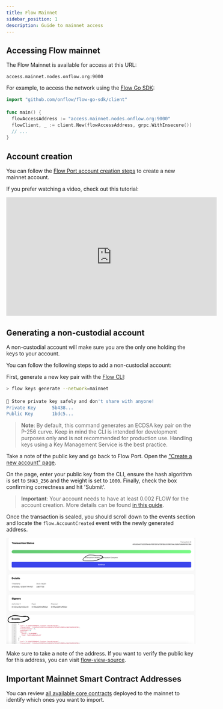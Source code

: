 ```yaml
---
title: Flow Mainnet
sidebar_position: 1
description: Guide to mainnet access
---
```


## Accessing Flow mainnet

The Flow Mainnet is available for access at this URL:

```
access.mainnet.nodes.onflow.org:9000
```

For example, to access the network using the [Flow Go SDK](https://github.com/onflow/flow-go-sdk):

```go
import "github.com/onflow/flow-go-sdk/client"

func main() {
  flowAccessAddress := "access.mainnet.nodes.onflow.org:9000"
  flowClient, _ := client.New(flowAccessAddress, grpc.WithInsecure())
  // ...
}
```

## Account creation

You can follow the [Flow Port account creation steps](../../networks/flow-port/index.md#blocto) to create a new mainnet account.

If you prefer watching a video, check out this tutorial:

<iframe
  width="560"
  height="315"
  src="https://www.youtube-nocookie.com/embed/vXui7uO4cIQ"
  title="YouTube video player"
  frameborder="0"
  allow="accelerometer; autoplay; clipboard-write; encrypted-media; gyroscope; picture-in-picture"
  allowfullscreen
></iframe>

## Generating a non-custodial account

A non-custodial account will make sure you are the only one holding the keys to your account.

You can follow the following steps to add a non-custodial account:

First, generate a new key pair with the [Flow CLI](https://github.com/onflow/flow-cli):

```sh
> flow keys generate --network=mainnet

🔴️ Store private key safely and don't share with anyone!
Private Key      5b438...
Public Key       1bdc5...
```

> **Note**: By default, this command generates an ECDSA key pair on the P-256 curve. Keep in mind the CLI is intended for development purposes only and is not recommended for production use. Handling keys using a Key Management Service is the best practice.

Take a note of the public key and go back to Flow Port. Open the ["Create a new account" page](https://port.onflow.org/transaction?hash=a0a78aa7821144efd5ebb974bb52ba04609ce76c3863af9d45348db93937cf98&showcode=false&weight=1000&halg=3).

On the page, enter your public key from the CLI, ensure the hash algorithm is set to `SHA3_256` and the weight is set to `1000`. Finally, check the box confirming correctness and hit 'Submit'.

> **Important**: Your account needs to have at least 0.002 FLOW for the account creation. More details can be found [in this guide](../../build/basics/fees.md#storage).

Once the transaction is sealed, you should scroll down to the events section and locate the `flow.AccountCreated` event with the newly generated address.

![flow-port-sealed](port-sealed-tx.png)

Make sure to take a note of the address. If you want to verify the public key for this address, you can visit [flow-view-source](https://flow-view-source.com/).

## Important Mainnet Smart Contract Addresses

You can review [all available core contracts](../../build/core-contracts/index.md) deployed to the mainnet to identify which ones you want to import.
